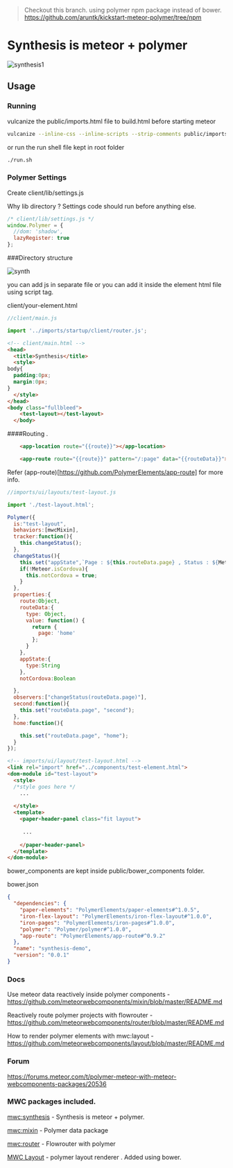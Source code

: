 > Checkout this branch. using polymer npm package instead of bower. https://github.com/aruntk/kickstart-meteor-polymer/tree/npm

# Synthesis is meteor + polymer

![synthesis1](https://cloud.githubusercontent.com/assets/6007432/14216652/9da7131a-f867-11e5-9f84-6dd75d60dd45.gif)

## Usage

### Running

vulcanize the public/imports.html file to build.html before starting meteor

```sh
vulcanize --inline-css --inline-scripts --strip-comments public/imports.html > imports/ui/build.html && meteor

```
 or run the run shell file kept in root folder

```sh
./run.sh
```


### Polymer Settings

Create client/lib/settings.js

Why lib directory ? Settings code should run before anything else. 

```js
/* client/lib/settings.js */
window.Polymer = {
  //dom: 'shadow',
  lazyRegister: true
};
```

###Directory structure

![synth](https://cloud.githubusercontent.com/assets/6007432/16890239/5ce6756e-4b0a-11e6-8198-59fa2b8d6b08.png)

you can add js in separate file or you can add it inside the element html file using script tag.

client/your-element.html



```js
//client/main.js

import '../imports/startup/client/router.js';

```

```html
<!-- client/main.html -->
<head>
  <title>Synthesis</title>
  <style>
body{
  padding:0px;
  margin:0px;
}
  </style>
</head>
<body class="fullbleed">
    <test-layout></test-layout>
  </body>
```
####Routing . 

```html
    <app-location route="{{route}}"></app-location>

    <app-route route="{{route}}" pattern="/:page" data="{{routeData}}"></app-route>

```
Refer (app-route)[https://github.com/PolymerElements/app-route] for more info.

```js
//imports/ui/layouts/test-layout.js

import './test-layout.html';

Polymer({
  is:"test-layout",
  behaviors:[mwcMixin],
  tracker:function(){
    this.changeStatus();
  },
  changeStatus(){
    this.set("appState",`Page : ${this.routeData.page} , Status : ${Meteor.status().status}`);
    if(!Meteor.isCordova){
      this.notCordova = true;
    }
  },
  properties:{
    route:Object,
    routeData:{
      type: Object,
      value: function() {
        return {
          page: 'home'
        };
      }
    },
    appState:{
      type:String
    },
    notCordova:Boolean

  },
  observers:["changeStatus(routeData.page)"],
  second:function(){
    this.set("routeData.page", "second"); 
  },
  home:function(){

    this.set("routeData.page", "home"); 
  }
});


```

```html
<!-- imports/ui/layout/test-layout.html -->
<link rel="import" href="../components/test-element.html">
<dom-module id="test-layout">
  <style>
  /*style goes here */
    ... 
    
  </style>
  <template>
    <paper-header-panel class="fit layout">
    
     ...
     
    </paper-header-panel>
  </template>
</dom-module>

```



bower_components are kept inside public/bower_components folder.

bower.json

```json
{
  "dependencies": {
    "paper-elements": "PolymerElements/paper-elements#^1.0.5",
    "iron-flex-layout": "PolymerElements/iron-flex-layout#^1.0.0",
    "iron-pages": "PolymerElements/iron-pages#^1.0.0",
    "polymer": "Polymer/polymer#^1.0.0",
    "app-route": "PolymerElements/app-route#^0.9.2"
  },
  "name": "synthesis-demo",
  "version": "0.0.1"
}
```


### Docs

Use meteor data reactively inside polymer components - https://github.com/meteorwebcomponents/mixin/blob/master/README.md

Reactively route polymer projects with flowrouter - https://github.com/meteorwebcomponents/router/blob/master/README.md

How to render polymer elements with mwc:layout - https://github.com/meteorwebcomponents/layout/blob/master/README.md





### Forum 

https://forums.meteor.com/t/polymer-meteor-with-meteor-webcomponents-packages/20536




### MWC packages included.

[mwc:synthesis](https://github.com/meteorwebcomponents/synthesis) -  Synthesis is meteor + polymer.

[mwc:mixin](https://github.com/meteorwebcomponents/mixin) -  Polymer data package

[mwc:router](https://github.com/meteorwebcomponents/router) - Flowrouter with polymer


[MWC Layout](https://github.com/meteorwebcomponents/layout) - polymer layout renderer . Added using bower.



